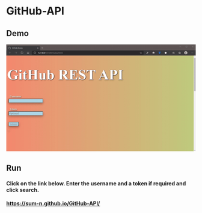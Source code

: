 # GitHub-API

## Demo

![](Demo/GitHubDemo.gif)

## Run

#### Click on the link below. Enter the username and a token if required and click search.

#### https://sum-n.github.io/GitHub-API/
